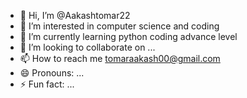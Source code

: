 - 👋 Hi, I’m @Aakashtomar22
- 👀 I’m interested in computer science and coding 
- 🌱 I’m currently learning python coding advance level
- 💞️ I’m looking to collaborate on ...
- 📫 How to reach me tomaraakash00@gmail.com
- 😄 Pronouns: ...
- ⚡ Fun fact: ...

<!---
Aakashtomar22/Aakashtomar22 is a ✨ special ✨ repository because its `README.md` (this file) appears on your GitHub profile.
You can click the Preview link to take a look at your changes.
--->
